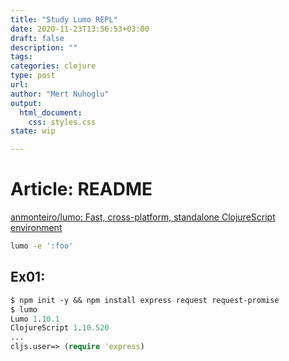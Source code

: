 ```yaml
--- 
title: "Study Lumo REPL"
date: 2020-11-23T13:56:53+03:00 
draft: false
description: ""
tags:
categories: clojure
type: post
url:
author: "Mert Nuhoglu"
output:
  html_document:
    css: styles.css
state: wip

---
```


# Article: README

[anmonteiro/lumo: Fast, cross-platform, standalone ClojureScript environment](https://github.com/anmonteiro/lumo)

```bash
lumo -e ':foo'
```

## Ex01:

```clj
$ npm init -y && npm install express request request-promise
$ lumo
Lumo 1.10.1
ClojureScript 1.10.520
...
cljs.user=> (require 'express)
```




